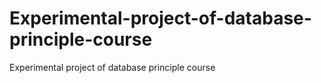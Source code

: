 # Experimental-project-of-database-principle-course
Experimental project of database principle course
